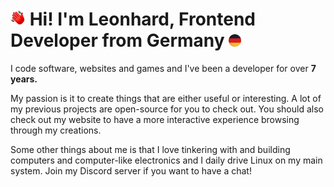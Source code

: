 <h1><img width="24" src="assets/wave.png"> Hi! I'm Leonhard, Frontend Developer from Germany <img width="20" src="assets/germany.png"></h1>
<p>I code software, websites and games and I've been a developer for over <b>7 years.</b></p>
<p>My passion is it to create things that are either useful or interesting. A lot of my previous projects are open-source for you to check out. You should also check out my website to have a more interactive experience browsing through my creations.</p>
<p>Some other things about me is that I love tinkering with and building computers and computer-like electronics and I daily drive Linux on my main system. Join my Discord server if you want to have a chat!</p>


